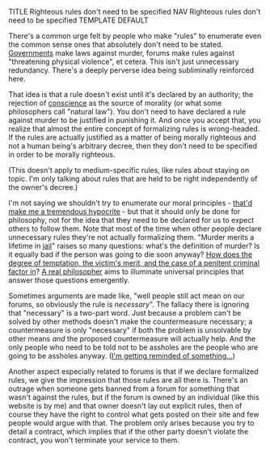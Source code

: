 TITLE Righteous rules don't need to be specified
NAV Righteous rules don't need to be specified
TEMPLATE DEFAULT

There's a common urge felt by people who make "rules" to enumerate even the common sense ones that absolutely don't need to be stated. [Governments](anarchism) make laws against murder, forums make rules against "threatening physical violence", et cetera. This isn't just unnecessary redundancy. There's a deeply perverse idea being subliminally reinforced here.

That idea is that a rule doesn't exist until it's declared by an authority; the rejection of [conscience](/protagonism/conscience) as the source of morality (or what some philosophers call "natural law"). You don't need to have declared a rule against murder to be justified in punishing it. And once you accept that, you realize that almost the entire concept of formalizing rules is wrong-headed. If the rules are actually justified as a matter of being morally righteous and not a human being's arbitrary decree, then they don't need to be specified in order to be morally righteous.

(This doesn't apply to medium-specific rules, like rules about staying on topic. I'm only talking about rules that are held to be right independently of the owner's decree.)

I'm not saying we shouldn't try to enumerate our moral principles - [that'd make me a tremendous hypocrite](virtues) - but that it should only be done for philosophy, not for the idea that they need to be declared for us to expect others to follow them. Note that most of the time when other people declare unnecessary rules they're not actually formalizing them. "Murder merits a lifetime in [jail](imprisonment)" raises so many questions: what's the definition of murder? Is it equally bad if the person was going to die soon anyway? [How does the degree of temptation, the victim's merit, and the case of a penitent criminal factor in](virtues)? [A real philosopher](/argument/philosophy) aims to illuminate universal principles that answer those questions emergently.

Sometimes arguments are made like, "well people still act mean on our forums, so obviously the rule is *necessary*". The fallacy there is ignoring that "necessary" is a two-part word. Just because a problem can't be solved by other methods doesn't make the countermeasure necessary; a countermeasure is only "necessary" if both the problem is unsolvable by other means *and* the proposed countermeasure will actually help. And the only people who need to be told not to be assholes are the people who are going to be assholes anyway. ([I'm getting reminded of something...](/protagonism/leftist_economics#example-3-gun-control))

Another aspect especially related to forums is that if we declare formalized rules, we give the impression that those rules are all there is. There's an outrage when someone gets banned from a forum for something that wasn't against the rules, but if the forum is owned by an individual (like this website is by me) and that owner doesn't lay out explicit rules, then of course they have the right to control what gets posted on their site and few people would argue with that. The problem only arises because you try to detail a contract, which implies that if the other party doesn't violate the contract, you won't terminate your service to them.
